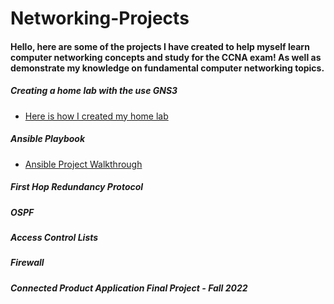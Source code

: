 # Networking-Projects
#### Hello, here are some of the projects I have created to help myself learn computer networking concepts and study for the CCNA exam! As well as demonstrate my knowledge on fundamental computer networking topics. 


##### Creating a home lab with the use GNS3 
- [Here is how I created my home lab](https://github.com/sammiet03/Networking-Projects/blob/main/Networking%20Home%20Lab/Networking%20Home%20Lab%20in%20GNS3.md)

##### Ansible Playbook 
- [Ansible Project Walkthrough](https://github.com/sammiet03/Networking-Projects/blob/main/Ansible/Ansible%20Playbook.md)

##### First Hop Redundancy Protocol


##### OSPF 


##### Access Control Lists 


##### Firewall 

##### Connected Product Application Final Project - Fall 2022 




